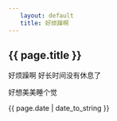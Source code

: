 ```yaml
---
　　layout: default
　　title: 好烦躁啊
---
```


## {{ page.title }}

好烦躁啊
好长时间没有休息了

好想美美睡个觉

{{ page.date | date_to_string }}